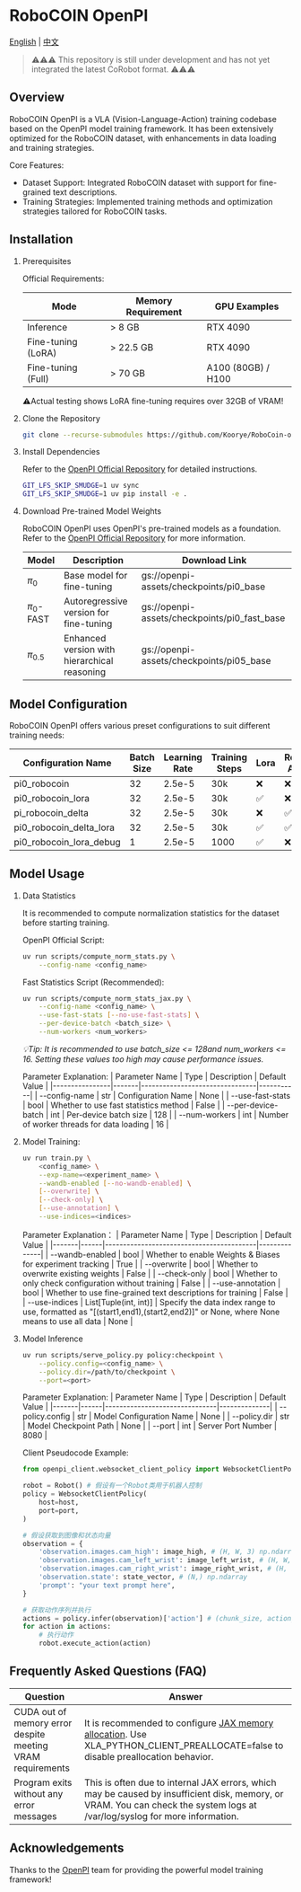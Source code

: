 # RoboCOIN OpenPI

[English](README.md) | [中文](README_zh-CN.md)

> ⚠️⚠️⚠️ ​This repository is still under development and has not yet integrated the latest CoRobot format.​​ ⚠️⚠️⚠️


## Overview
RoboCOIN OpenPI is a VLA (Vision-Language-Action) training codebase based on the OpenPI model training framework. It has been extensively optimized for the RoboCOIN dataset, with enhancements in data loading and training strategies.

​Core Features:​​
- ​Dataset Support: Integrated RoboCOIN dataset with support for fine-grained text descriptions.
- ​Training Strategies: Implemented training methods and optimization strategies tailored for RoboCOIN tasks.

## Installation

1. Prerequisites

    Official Requirements:

   | Mode | Memory Requirement | GPU Examples |
   |-------|------------------|----------------|
   | Inference | > 8 GB | RTX 4090 |
   | Fine-tuning (LoRA) | > 22.5 GB | RTX 4090 |
   | Fine-tuning (Full) | > 70 GB | A100 (80GB) / H100 |

   ⚠️Actual testing shows LoRA fine-tuning requires over 32GB of VRAM!​​ 

2. Clone the Repository
   ```bash
   git clone --recurse-submodules https://github.com/Koorye/RoboCoin-openpi.git
   ```

3. Install Dependencies

   Refer to the [OpenPI Official Repository](https://github.com/Physical-Intelligence/openpi) for detailed instructions.
   ```bash
   GIT_LFS_SKIP_SMUDGE=1 uv sync
   GIT_LFS_SKIP_SMUDGE=1 uv pip install -e .
   ```

4. Download Pre-trained Model Weights

   RoboCOIN OpenPI uses OpenPI's pre-trained models as a foundation. Refer to the [OpenPI Official Repository](https://github.com/Physical-Intelligence/openpi) for more information.

   | Model | Description | Download Link |
   |-------|-------------|----------------|
   | $\pi_0$ | Base model for fine-tuning | gs://openpi-assets/checkpoints/pi0_base |
   | $\pi_0$-FAST | Autoregressive version for fine-tuning | gs://openpi-assets/checkpoints/pi0_fast_base |
   | $\pi_{0.5}$ | Enhanced version with hierarchical reasoning | gs://openpi-assets/checkpoints/pi05_base |

## Model Configuration

RoboCOIN OpenPI offers various preset configurations to suit different training needs:

| Configuration Name | Batch Size | Learning Rate | Training Steps | Lora | Relative Action |
|----------|------------|--------|----------|------|----------|
| pi0_robocoin | 32        | 2.5e-5   | 30k     | ❌   | ❌       |
| pi0_robocoin_lora | 32        | 2.5e-5   | 30k     | ✅   | ❌       |
| pi_robocoin_delta | 32        | 2.5e-5   | 30k     | ❌   | ✅       |
| pi0_robocoin_delta_lora | 32        | 2.5e-5   | 30k     | ✅   | ✅       |
| pi0_robocoin_lora_debug | 1      | 2.5e-5   | 1000     | ✅   | ❌       |

## Model Usage

1. Data Statistics

   It is recommended to compute normalization statistics for the dataset before starting training.

   OpenPI Official Script:
   ```bash
   uv run scripts/compute_norm_stats.py \
       --config-name <config_name>
   ```

   Fast Statistics Script (Recommended):
   ```bash
   uv run scripts/compute_norm_stats_jax.py \
       --config-name <config_name> \
       --use-fast-stats [--no-use-fast-stats] \
       --per-device-batch <batch_size> \
       --num-workers <num_workers>
   ```
   *💡Tip: It is recommended to use batch_size <= 128and num_workers <= 16. Setting these values too high may cause performance issues.*

   Parameter Explanation:​
   | Parameter Name       | Type    | Description                       | Default Value |
   |----------------|-------|--------------------------------|-----------|
   | --config-name  | str   | Configuration Name                   | None      |
   | --use-fast-stats | bool  | Whether to use fast statistics method | False     |
   | --per-device-batch | int   | Per-device batch size                | 128       |
   | --num-workers  | int   | Number of worker threads for data loading | 16        |

2. Model Training:
    ```bash
    uv run train.py \
        <config_name> \
        --exp-name=<experiment_name> \
        --wandb-enabled [--no-wandb-enabled] \
        [--overwrite] \
        [--check-only] \
        [--use-annotation] \
        --use-indices=<indices>
    ```

    Parameter Explanation：
    | Parameter Name | Type | Description | Default Value |
    |-------|------|------------------------------------------|--------------|
    | --wandb-enabled | bool | Whether to enable Weights & Biases for experiment tracking | True          |
    | --overwrite    | bool | Whether to overwrite existing weights                      | False       |
    | --check-only | bool | Whether to only check configuration without training               | False        |
    | --use-annotation | bool | Whether to use fine-grained text descriptions for training              | False          |
    | --use-indices  | List[Tuple(int, int)] | Specify the data index range to use, formatted as "[(start1,end1),(start2,end2)]" or None, where None means to use all data | None |

3. Model Inference
    ```bash
    uv run scripts/serve_policy.py policy:checkpoint \
        --policy.config=<config_name> \
        --policy.dir=/path/to/checkpoint \
        --port=<port>
    ```

    Parameter Explanation:
    | Parameter Name | Type | Description | Default Value |
    |-------|------|-------------------------------|--------------|
    | --policy.config | str  | Model Configuration Name                     | None           |
    | --policy.dir    | str  | Model Checkpoint Path                   | None           |
    | --port          | int  | Server Port Number                       | 8080         |

    Client Pseudocode Example:
    ```python
    from openpi_client.websocket_client_policy import WebsocketClientPolicy

    robot = Robot() # 假设有一个Robot类用于机器人控制
    policy = WebsocketClientPolicy(
        host=host,
        port=port,
    )

    # 假设获取到图像和状态向量
    observation = {
        'observation.images.cam_high': image_high, # (H, W, 3) np.ndarray
        'observation.images.cam_left_wrist': image_left_wrist, # (H, W, 3) np.ndarray
        'observation.images.cam_right_wrist': image_right_wrist, # (H, W, 3) np.ndarray
        'observation.state': state_vector, # (N,) np.ndarray
        'prompt': "your text prompt here",
    }
    
    # 获取动作序列并执行
    actions = policy.infer(observation)['action'] # (chunk_size, action_dim) np.ndarray
    for action in actions:
        # 执行动作
        robot.execute_action(action) 
    ```

## Frequently Asked Questions (FAQ)

| Question | Answer |
|------|------|
| CUDA out of memory error despite meeting VRAM requirements | It is recommended to configure [JAX memory allocation](https://jax.net.cn/en/latest/gpu_memory_allocation.html). Use XLA_PYTHON_CLIENT_PREALLOCATE=false to disable preallocation behavior. | 
| Program exits without any error messages | This is often due to internal JAX errors, which may be caused by insufficient disk, memory, or VRAM. You can check the system logs at /var/log/syslog for more information. |

## Acknowledgements

Thanks to the [OpenPI](https://github.com/Physical-Intelligence/openpi) team for providing the powerful model training framework!